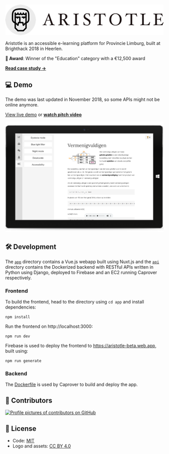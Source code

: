 ![Aristotle](/aristotle-logo.png)

Aristotle is an accessible e-learning platform for Provincie Limburg, built at Brighthack 2018 in Heerlen.

**🥇 Award**: Winner of the "Education" category with a €12,500 award

[**Read case study →**](https://anandchowdhary.com/projects/aristotle)

## 💻 Demo

The demo was last updated in November 2018, so some APIs might not be online anymore.

[View live demo](https://aristotle-beta.web.app) or [**watch pitch video**](https://www.youtube.com/watch?v=223RTMXXtxc)

![Aristotle screenshot](/aristotle-screenshot.png)

## 🛠️ Development

The [`app`](/app) directory contains a Vue.js webapp built using Nuxt.js and the [`api`](/api) directory contains the Dockerized backend with RESTful APIs written in Python using Django, deployed to Firebase and an EC2 running Caprover respectively.

### Frontend

To build the frontend, head to the directory using `cd app` and install dependencies:

```
npm install
```

Run the frontend on http://localhost:3000:

```
npm run dev
```

Firebase is used to deploy the frontend to https://aristotle-beta.web.app, built using:

```
npm run generate
```

### Backend

The [Dockerfile](/api/Dockerfile) is used by Caprover to build and deploy the app.

## 👥 Contributors

[![Profile pictures of contributors on GitHub](https://services.anandchowdhary.now.sh/api/github-contributors?repo=c-r-e-a-t-e/aristotle)](https://github.com/c-r-e-a-t-e/aristotle/graphs/contributors)

## 📄 License

- Code: [MIT](/LICENSE)
- Logo and assets: [CC BY 4.0](https://creativecommons.org/licenses/by/4.0/)

